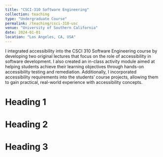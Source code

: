 ```yaml
---
title: "CSCI-310 Software Engineering"
collection: teaching
type: "Undergraduate Course"
permalink: /teaching/csci-310-usc
venue: "University of Southern California"
date: 2024-01-01
location: "Los Angeles, CA, USA"
---
```


I integrated accessibility into the CSCI 310 Software Engineering course by developing two original lectures that focus on the role of accessibility in software development. I also created an in-class activity module aimed at helping students achieve their learning objectives through hands-on accessibility testing and remediation. Additionally, I incorporated accessibility requirements into the students’ course projects, allowing them to gain practical, real-world experience with accessibility concepts.


Heading 1
======

Heading 2
======

Heading 3
======